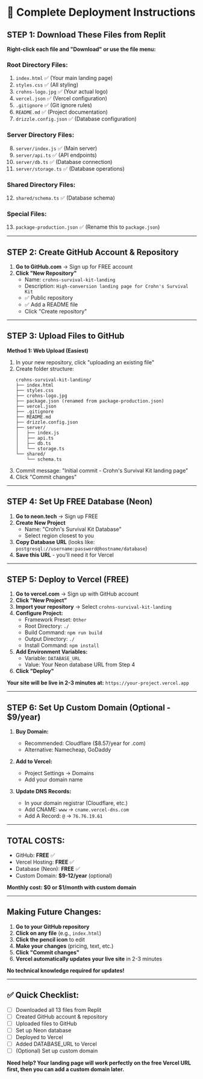 # 🚀 Complete Deployment Instructions

## STEP 1: Download These Files from Replit

**Right-click each file and "Download" or use the file menu:**

### Root Directory Files:
1. `index.html` ✅ (Your main landing page)
2. `styles.css` ✅ (All styling)
3. `crohns-logo.jpg` ✅ (Your actual logo)
4. `vercel.json` ✅ (Vercel configuration)
5. `.gitignore` ✅ (Git ignore rules)
6. `README.md` ✅ (Project documentation)
7. `drizzle.config.json` ✅ (Database configuration)

### Server Directory Files:
8. `server/index.js` ✅ (Main server)
9. `server/api.ts` ✅ (API endpoints)
10. `server/db.ts` ✅ (Database connection)
11. `server/storage.ts` ✅ (Database operations)

### Shared Directory Files:
12. `shared/schema.ts` ✅ (Database schema)

### Special Files:
13. `package-production.json` ✅ (Rename this to `package.json`)

---

## STEP 2: Create GitHub Account & Repository

1. **Go to GitHub.com** → Sign up for FREE account
2. **Click "New Repository"**
   - Name: `crohns-survival-kit-landing`
   - Description: `High-conversion landing page for Crohn's Survival Kit`
   - ✅ Public repository
   - ✅ Add a README file
   - Click "Create repository"

---

## STEP 3: Upload Files to GitHub

**Method 1: Web Upload (Easiest)**
1. In your new repository, click "uploading an existing file"
2. Create folder structure:
   ```
   crohns-survival-kit-landing/
   ├── index.html
   ├── styles.css
   ├── crohns-logo.jpg
   ├── package.json (renamed from package-production.json)
   ├── vercel.json
   ├── .gitignore
   ├── README.md
   ├── drizzle.config.json
   ├── server/
   │   ├── index.js
   │   ├── api.ts
   │   ├── db.ts
   │   └── storage.ts
   └── shared/
       └── schema.ts
   ```
3. Commit message: "Initial commit - Crohn's Survival Kit landing page"
4. Click "Commit changes"

---

## STEP 4: Set Up FREE Database (Neon)

1. **Go to neon.tech** → Sign up FREE
2. **Create New Project**
   - Name: "Crohn's Survival Kit Database"
   - Select region closest to you
3. **Copy Database URL** (looks like: `postgresql://username:password@hostname/database`)
4. **Save this URL** - you'll need it for Vercel

---

## STEP 5: Deploy to Vercel (FREE)

1. **Go to vercel.com** → Sign up with GitHub account
2. **Click "New Project"**
3. **Import your repository** → Select `crohns-survival-kit-landing`
4. **Configure Project:**
   - Framework Preset: `Other`
   - Root Directory: `./`
   - Build Command: `npm run build`
   - Output Directory: `./`
   - Install Command: `npm install`
5. **Add Environment Variables:**
   - Variable: `DATABASE_URL`
   - Value: Your Neon database URL from Step 4
6. **Click "Deploy"**

**Your site will be live in 2-3 minutes at:** `https://your-project.vercel.app`

---

## STEP 6: Set Up Custom Domain (Optional - $9/year)

1. **Buy Domain:**
   - Recommended: Cloudflare ($8.57/year for .com)
   - Alternative: Namecheap, GoDaddy
   
2. **Add to Vercel:**
   - Project Settings → Domains
   - Add your domain name
   
3. **Update DNS Records:**
   - In your domain registrar (Cloudflare, etc.)
   - Add CNAME: `www` → `cname.vercel-dns.com`
   - Add A Record: `@` → `76.76.19.61`

---

## TOTAL COSTS:
- GitHub: **FREE** ✅
- Vercel Hosting: **FREE** ✅
- Database (Neon): **FREE** ✅
- Custom Domain: **$9-12/year** (optional)

**Monthly cost: $0 or $1/month with custom domain**

---

## Making Future Changes:

1. **Go to your GitHub repository**
2. **Click on any file** (e.g., `index.html`)
3. **Click the pencil icon** to edit
4. **Make your changes** (pricing, text, etc.)
5. **Click "Commit changes"**
6. **Vercel automatically updates your live site** in 2-3 minutes

**No technical knowledge required for updates!**

---

## ✅ Quick Checklist:

- [ ] Downloaded all 13 files from Replit
- [ ] Created GitHub account & repository
- [ ] Uploaded files to GitHub
- [ ] Set up Neon database
- [ ] Deployed to Vercel
- [ ] Added DATABASE_URL to Vercel
- [ ] (Optional) Set up custom domain

**Need help? Your landing page will work perfectly on the free Vercel URL first, then you can add a custom domain later.**